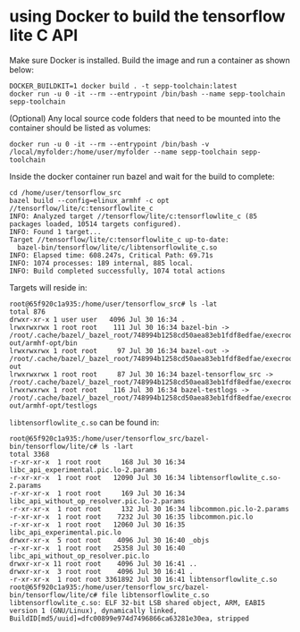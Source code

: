 # using Docker to build the tensorflow lite C API

Make sure Docker is installed. Build the image and run a container as shown below:
```
DOCKER_BUILDKIT=1 docker build . -t sepp-toolchain:latest
docker run -u 0 -it --rm --entrypoint /bin/bash --name sepp-toolchain sepp-toolchain
```
(Optional) Any local source code folders that need to be mounted into the container should be listed as volumes:
```
docker run -u 0 -it --rm --entrypoint /bin/bash -v /local/myfolder:/home/user/myfolder --name sepp-toolchain sepp-toolchain
```

Inside the docker container run bazel and wait for the build to complete:
```
cd /home/user/tensorflow_src
bazel build --config=elinux_armhf -c opt //tensorflow/lite/c:tensorflowlite_c
INFO: Analyzed target //tensorflow/lite/c:tensorflowlite_c (85 packages loaded, 10514 targets configured).
INFO: Found 1 target...
Target //tensorflow/lite/c:tensorflowlite_c up-to-date:
  bazel-bin/tensorflow/lite/c/libtensorflowlite_c.so
INFO: Elapsed time: 608.247s, Critical Path: 69.71s
INFO: 1074 processes: 189 internal, 885 local.
INFO: Build completed successfully, 1074 total actions
```

Targets will reside in:
```
root@65f920c1a935:/home/user/tensorflow_src# ls -lat
total 876
drwxr-xr-x 1 user user   4096 Jul 30 16:34 .
lrwxrwxrwx 1 root root    111 Jul 30 16:34 bazel-bin -> /root/.cache/bazel/_bazel_root/748994b1258cd50aea83eb1fdf8edfae/execroot/org_tensorflow/bazel-out/armhf-opt/bin
lrwxrwxrwx 1 root root     97 Jul 30 16:34 bazel-out -> /root/.cache/bazel/_bazel_root/748994b1258cd50aea83eb1fdf8edfae/execroot/org_tensorflow/bazel-out
lrwxrwxrwx 1 root root     87 Jul 30 16:34 bazel-tensorflow_src -> /root/.cache/bazel/_bazel_root/748994b1258cd50aea83eb1fdf8edfae/execroot/org_tensorflow
lrwxrwxrwx 1 root root    116 Jul 30 16:34 bazel-testlogs -> /root/.cache/bazel/_bazel_root/748994b1258cd50aea83eb1fdf8edfae/execroot/org_tensorflow/bazel-out/armhf-opt/testlogs
```

```libtensorflowlite_c.so``` can be found in:
```
root@65f920c1a935:/home/user/tensorflow_src/bazel-bin/tensorflow/lite/c# ls -lart
total 3368
-r-xr-xr-x  1 root root     168 Jul 30 16:34 libc_api_experimental.pic.lo-2.params
-r-xr-xr-x  1 root root   12090 Jul 30 16:34 libtensorflowlite_c.so-2.params
-r-xr-xr-x  1 root root     169 Jul 30 16:34 libc_api_without_op_resolver.pic.lo-2.params
-r-xr-xr-x  1 root root     132 Jul 30 16:34 libcommon.pic.lo-2.params
-r-xr-xr-x  1 root root    7232 Jul 30 16:35 libcommon.pic.lo
-r-xr-xr-x  1 root root   12060 Jul 30 16:35 libc_api_experimental.pic.lo
drwxr-xr-x  5 root root    4096 Jul 30 16:40 _objs
-r-xr-xr-x  1 root root   25358 Jul 30 16:40 libc_api_without_op_resolver.pic.lo
drwxr-xr-x 11 root root    4096 Jul 30 16:41 ..
drwxr-xr-x  3 root root    4096 Jul 30 16:41 .
-r-xr-xr-x  1 root root 3361892 Jul 30 16:41 libtensorflowlite_c.so
root@65f920c1a935:/home/user/tensorflow_src/bazel-bin/tensorflow/lite/c# file libtensorflowlite_c.so
libtensorflowlite_c.so: ELF 32-bit LSB shared object, ARM, EABI5 version 1 (GNU/Linux), dynamically linked, BuildID[md5/uuid]=dfc00899e974d7496866ca63281e30ea, stripped
```